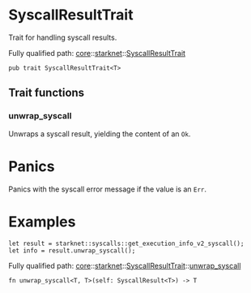 # SyscallResultTrait

Trait for handling syscall results.

Fully qualified path: [core](./core.md)::[starknet](./core-starknet.md)::[SyscallResultTrait](./core-starknet-SyscallResultTrait.md)

<pre><code class="language-cairo">pub trait SyscallResultTrait&lt;T&gt;</code></pre>

## Trait functions

### unwrap_syscall

Unwraps a syscall result, yielding the content of an `Ok`.
# Panics

Panics with the syscall error message if the value is an `Err`.
# Examples

```cairo
let result = starknet::syscalls::get_execution_info_v2_syscall();
let info = result.unwrap_syscall();
```

Fully qualified path: [core](./core.md)::[starknet](./core-starknet.md)::[SyscallResultTrait](./core-starknet-SyscallResultTrait.md)::[unwrap_syscall](./core-starknet-SyscallResultTrait.md#unwrap_syscall)

<pre><code class="language-cairo">fn unwrap_syscall&lt;T, T&gt;(self: SyscallResult&lt;T&gt;) -&gt; T</code></pre>


